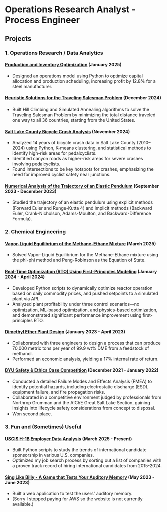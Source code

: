 # Operations Research Analyst - Process Engineer

## Projects
### 1. Operations Research / Data Analytics
#### [Production and Inventory Optimization](https://github.com/dogtortron/inventory-optimization) (January 2025)
- Designed an operations model using Python to optimize capital allocation and production scheduling, increasing profit by 12.8% for a steel manufacturer.

#### [Heuristic Solutions for the Traveling Salesman Problem](https://github.com/dogtortron/heuristic-traveling-salesman) (December 2024)
- Built Hill Climbing and Simulated Annealing algorithms to solve the Traveling Salesman Problem by minimizing the total distance traveled one way to all 36 countries, starting from the United States.

#### [Salt Lake County Bicycle Crash Analysis](https://github.com/dogtortron/SLC-bike-crash-analysis) (November 2024)
- Analyzed 14 years of bicycle crash data in Salt Lake County (2010–2024) using Python, K-means clustering, and statistical methods to identify high-risk areas for pedalcyclists.
- Identified canyon roads as higher-risk areas for severe crashes involving pedalcyclists.
- Found intersections to be key hotspots for crashes, emphasizing the need for improved cyclist safety near junctions.

#### [Numerical Analysis of the Trajectory of an Elastic Pendulum](https://github.com/dogtortron/elastic-pendulum-numerical-analysis) (September 2023 - December 2023)
- Studied the trajectory of an elastic pendulum using explicit methods (Forward Euler and Runge-Kutta 4) and implicit methods (Backward Euler, Crank-Nicholson, Adams-Moulton, and Backward-Difference Formula).

### 2. Chemical Engineering

#### [Vapor-Liquid Equilibrium of the Methane-Ethane Mixture](https://github.com/dogtortron/VLE-methane-ethane) (March 2025) 
- Solved Vapor-Liquid Equilibrium for the Methane-Ethane mixture using the phi-phi method and Peng-Robinson as the Equation of State.

#### [Real-Time Optimization (RTO) Using First-Principles Modeling](https://github.com/dogtortron/RTO-chemical-plant) (January 2024 - April 2024)
- Developed Python scripts to dynamically optimize reactor operation based on daily commodity prices, and pushed setpoints to a simulated plant via API.
- Analyzed plant profitability under three control scenarios—no optimization, ML-based optimization, and physics-based optimization, and demonstrated significant performance improvement using first-principles RTO.

#### [Dimethyl Ether Plant Design](https://github.com/dogtortron/DME-plant-design) (January 2023 - April 2023)
- Collaborated with three engineers to design a process that can produce 70,000 metric tons per year of 99.9 wt% DME from a feedstock of methanol.
- Performed an economic analysis, yielding a 17% internal rate of return.

#### [BYU Safety & Ethics Case Competition](https://github.com/dogtortron/2022-safety-competition) (December 2021 - January 2022)
- Conducted a detailed Failure Modes and Effects Analysis (FMEA) to identify potential hazards, including electrostatic discharge (ESD), equipment failure, and fire propagation risks.
- Collaborated in a competitive environment judged by professionals from Northrop Grumman and the AIChE Great Salt Lake Section, gaining insights into lifecycle safety considerations from concept to disposal.
- Won second place.

### 3. Fun and (Sometimes) Useful
#### [USCIS H-1B Employer Data Analysis](https://github.com/dogtortron/USCIS-data-analysis) (March 2025 - Present)
- Built Python scripts to study the trends of international candidate sponsorship in various U.S. companies.
- Optimized my job search process by sorting out a list of companies with a proven track record of hiring international candidates from 2015-2024.

#### [Sing Like Billy - A Game that Tests Your Auditory Memory](https://github.com/dogtortron/startup) (May 2023 - June 2023)
- Built a web application to test the users' auditory memory.
- (Sorry I stopped paying for AWS so the website is not currently available.)
